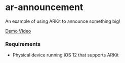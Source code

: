 # ar-announcement
An example of using ARKit to announce something big!

[Demo Video](https://www.youtube.com/watch?v=hlEb2JEAGQ0)

### Requirements
- Physical device running iOS 12 that supports ARKit